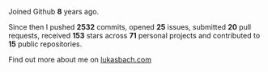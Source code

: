 Joined Github **8** years ago.

Since then I pushed **2532** commits, opened **25** issues, submitted **20** pull requests, received **153** stars across **71** personal projects and contributed to **15** public repositories.

Find out more about me on [lukasbach.com](https://lukasbach.com)
